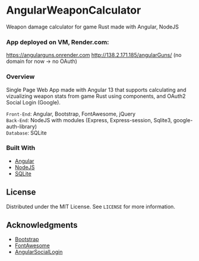 # AngularWeaponCalculator
 Weapon damage calculator for game Rust made with Angular, NodeJS

 ### App deployed on VM, Render.com:
 https://angularguns.onrender.com 
 http://138.2.171.185/angularGuns/ (no domain for now -> no OAuth)
 
  ### Overview
 
Single Page Web App made with Angular 13 that supports calculating and vizualizing weapon stats from game Rust using components, and OAuth2 Social Login (Google).

`Front-End`: Angular, Bootstrap, FontAwesome, jQuery\
`Back-End`: NodeJS with modules (Express, Express-session, Sqlite3, google-auth-library)\
`Database`: SQLite
 
 ### Built With

* [Angular](https://angular.io/)
* [NodeJS](https://nodejs.org/)
* [SQLite](https://www.sqlite.org/)

 <!-- LICENSE -->
## License

Distributed under the MIT License. See `LICENSE` for more information.

<!-- ACKNOWLEDGMENTS -->
## Acknowledgments

* [Bootstrap](https://getbootstrap.com/)
* [FontAwesome](https://fontawesome.com/)
* [AngularSocialLogin](https://github.com/abacritt/angularx-social-login)
